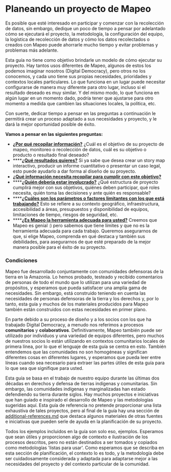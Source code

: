 # Planeando un proyecto de Mapeo

Es posible que esté interesado en participar y comenzar con la recolección de datos, sin embargo, dedique un poco de tiempo a pensar por adelantado cómo se ejecutará el proyecto, la metodología, la configuración del equipo, la logística de recolección de datos y cómo los datos recolectados o creados con Mapeo puede ahorrarle mucho tiempo y evitar problemas y problemas más adelante.&#x20;

Esta guía no tiene como objetivo brindarle un modelo de cómo ejecutar su proyecto. Hay tantos usos diferentes de Mapeo, algunos de estos los podemos imaginar nosotros (Digital Democracy), pero otros no los conocemos, y cada uno tiene sus propias necesidades, prioridades y contextos locales particulares. Lo que funciona en un lugar puede necesitar configurarse de manera muy diferente para otro lugar, incluso si el resultado deseado es muy similar. Y del mismo modo, lo que funciona en algún lugar en un momento dado, podría tener que ajustarse para otro momento a medida que cambien las situaciones locales, la política, etc.&#x20;

Con suerte, dedicar tiempo a pensar en las preguntas a continuación le permitirá crear un proceso adaptado a sus necesidades y proyecto, y le dará la mejor oportunidad posible de éxito.&#x20;

**Vamos a pensar en las siguientes preguntas:**&#x20;

* [**¿Por qué recopilar información?**](why-what-is-the-project-goal.md) ¿Cuál es el objetivo de su proyecto de mapeo, monitoreo o recolección de datos, cuál es su objetivo o producto o resultado final deseado?&#x20;
* ****[**¿Qué resultados quieres?**](what-outputs-do-you-want.md) Si ya sabe que desea crear un story map interactivo, producir un informe cuantitativo o presentar un caso legal, esto puede ayudarlo a dar forma al diseño de su proyecto.&#x20;
* ****[**¿Qué información necesita recopilar para cumplir con este objetivo?** ](what-information-to-collect/)****
* ****[**¿Quién debería estar involucrado?**](what-are-your-parameters.md) ¿Qué estructura de proyecto cumplirá mejor con sus objetivos, quiénes deben participar, qué roles necesita, quién toma las decisiones y ante quién es responsable?&#x20;
* ****[**¿Cuáles son los parámetros o factores limitantes con los que está trabajando?**](who-is-involved.md) Esto se refiere a su contexto geográfico, infraestructura, accesibilidad a áreas, presupuestos y disponibilidad de equipos, limitaciones de tiempo, riesgos de seguridad, etc.&#x20;
* ****[**¿Es Mapeo la herramienta adecuada para usted?**](../../../vision-general/is-mapeo-right-for-me.md) Creemos que Mapeo es genial :) pero sabemos que tiene límites y que no es la herramienta adecuada para cada trabajo. Queremos asegurarnos de que, si elige Mapeo, comprenda en qué destaca y también sus debilidades, para asegurarnos de que esté preparado de la mejor manera posible para el éxito de su proyecto.

### Condiciones&#x20;

Mapeo fue desarrollado conjuntamente con comunidades defensoras de la tierra en la Amazonia. Lo hemos probado, testeado y recibido comentarios de personas de todo el mundo que lo utilizan para una variedad de propósitos, y esperamos que pueda satisfacer una amplia gama de necesidades. Sin embargo, está construido teniendo en cuenta las necesidades de personas defensoras de la tierra y los derechos y, por lo tanto, esta guía y muchos de los materiales producidos para Mapeo también están construidos con estas necesidades en primer plano.&#x20;

En parte debido a su proceso de diseño y a los socios con los que ha trabajado Digital Democracy, a menudo nos referimos a procesos **comunitarios** y **colaborativos**. Definitivamente, Mapeo también puede ser utilizado por individuos y una variedad de equipos diferentes, pero muchos de nuestros socios lo están utilizando en contextos comunitarios locales de primera línea, por lo que el lenguaje de esta guía se centra en esto. También entendemos que las comunidades no son homogéneas y significan diferentes cosas en diferentes lugares, y esperamos que pueda leer entre líneas cuando sea necesario para extraer las partes útiles de esta guía para lo que sea que signifique para usted.&#x20;

Esta guía se basa en el trabajo de nuestro equipo durante las últimas dos décadas en derechos y defensa de tierras indígenas y comunitarias. Sin embargo, las comunidades indígenas y marginalizadas han estado defendiendo su tierra durante siglos. Hay muchos proyectos e iniciativas que han guiado e inspirado el desarrollo de Mapeo y las metodologías sugeridas aquí. Esta guía de referencia no pretende proporcionar una lista exhaustiva de tales proyectos, pero al final de la guía hay una sección de [additional-references.md](../../../additional-references.md "mention") que destaca algunos materiales de otras fuentes e iniciativas que pueden serle de ayuda en la planificación de su proyecto.&#x20;

Todos los ejemplos incluidos en la guía son solo eso, ejemplos. Esperamos que sean útiles y proporcionen algo de contexto e ilustración de los procesos descritos, pero no están destinados a ser tomados y copiados como metodologías 'listas para usar'. Como esperamos que se describa en esta sección de planificación, el contexto lo es todo, y la metodología debe ser cuidadosamente considerada y adaptada para adaptarse mejor a las necesidades del proyecto y del contexto particular de la comunidad.
